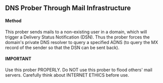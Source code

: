 ## DNS Prober Through Mail Infrastructure

#### Method

This prober sends mails to a non-existing user in a domain, which will trigger a Delivery Status Notification (DSN). Thus the prober forces the domain's private DNS resolver to query a specified ADNS (to query the MX record of the sender so that the DSN can be sent back).

#### IMPORTANT

Use this prober PROPERLY. Do NOT use this prober to flood others' mail servers. Carefully think about INTERNET ETHICS before use.